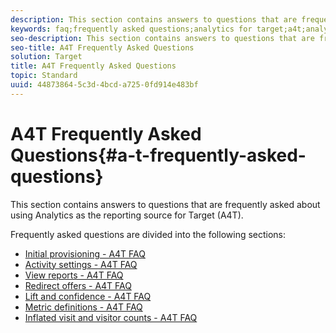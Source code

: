 ```yaml
---
description: This section contains answers to questions that are frequently asked about using Analytics as the reporting source for Target (A4T).
keywords: faq;frequently asked questions;analytics for target;a4t;analytics;reporting source
seo-description: This section contains answers to questions that are frequently asked about using Analytics as the reporting source for Target (A4T).
seo-title: A4T Frequently Asked Questions
solution: Target
title: A4T Frequently Asked Questions
topic: Standard
uuid: 44873864-5c3d-4bcd-a725-0fd914e483bf
---
```


# A4T Frequently Asked Questions{#a-t-frequently-asked-questions}

This section contains answers to questions that are frequently asked about using Analytics as the reporting source for Target (A4T).

Frequently asked questions are divided into the following sections: 

- [Initial provisioning - A4T FAQ](a4t-faq-initial-provisioning.md)
- [Activity settings - A4T FAQ](a4t-faq-activity-setup.md)
- [View reports - A4T FAQ](a4t-faq-viewing-reports.md)
- [Redirect offers - A4T FAQ](a4t-faq-redirect-offers.md)
- [Lift and confidence - A4T FAQ](a4t-faq-lift-and-confidence.md)
- [Metric definitions - A4T FAQ](a4t-faq-metric-definition.md)
- [Inflated visit and visitor counts - A4T FAQ](a4t-faq-inflated-visit-and-visitor-counts.md)

